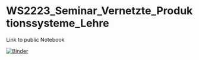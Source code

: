 # WS2223_Seminar_Vernetzte_Produktionssysteme_Lehre

Link to public Notebook

[![Binder](https://mybinder.org/badge_logo.svg)](https://mybinder.org/v2/gh/pankosimo/WS2223_Seminar_Vernetzte_Produktionssysteme_Lehre/main?labpath=Data_Science_Use_Case_THRO.ipynb)
